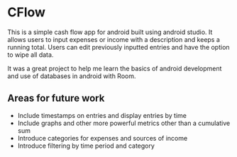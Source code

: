 # CFlow
This is a simple cash flow app for android built using android studio. It allows users to input expenses or income with a description and keeps a running total. Users can edit previously inputted entries and have the option to wipe all data.

It was a great project to help me learn the basics of android development and use of databases in android with Room.

## Areas for future work
- Include timestamps on entries and display entries by time
- Include graphs and other more powerful metrics other than a cumulative sum
- Introduce categories for expenses and sources of income
- Introduce filtering by time period and category
